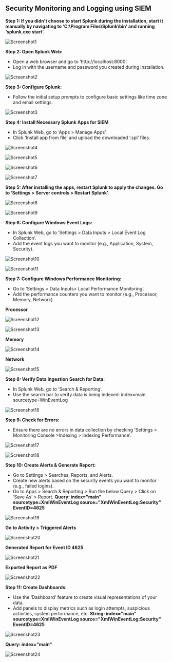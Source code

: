 ## Security Monitoring and Logging using SIEM
  
**Step 1: If you didn't choose to start Splunk during the installation, start it manually by navigating to ‘C:\Program Files\Splunk\bin’ and running ‘splunk.exe start’.**
 
![Screenshot1](/images/S1.JPG)

**Step 2: Open Splunk Web:**
- Open a web browser and go to ‘http://localhost:8000’.
- Log in with the username and password you created during installation.
 
![Screenshot2](/images/S2.JPG)

**Step 3: Configure Splunk:**
- Follow the initial setup prompts to configure basic settings like time zone and email settings.

![Screenshot3](/images/S3.JPG)

**Step 4:	Install Necessary Splunk Apps for SIEM**
- In Splunk Web, go to ‘Apps > Manage Apps’.
- Click ‘Install app from file’ and upload the downloaded ‘.spl’ files.
 
![Screenshot4](/images/S4.JPG)

![Screenshot5](/images/S5.JPG)

![Screenshot6](/images/S6.JPG)

![Screenshot7](/images/S7.JPG)

**Step 5:	After installing the apps, restart Splunk to apply the changes. Go to ‘Settings > Server controls > Restart Splunk’.**
 
 ![Screenshot8](/images/S8.JPG)

 ![Screenshot9](/images/S9.JPG)

**Step 6:	Configure Windows Event Logs:**
- In Splunk Web, go to ‘Settings > Data Inputs > Local Event Log Collection’.
- Add the event logs you want to monitor (e.g., Application, System, Security).
 
 ![Screenshot10](/images/S10.JPG)

 ![Screenshot11](/images/S11.JPG)

**Step 7:	Configure Windows Performance Monitoring:**
- Go to ‘Settings > Data Inputs> Local Performance Monitoring’.
- Add the performance counters you want to monitor (e.g., Processor, Memory, Network).

**Processor**

![Screenshot12](/images/S12.JPG)

![Screenshot13](/images/S13.JPG)

**Memory**

![Screenshot14](/images/S14.JPG)

**Network**

![Screenshot15](/images/S15.JPG)

**Step 8:	Verify Data Ingestion**
**Search for Data:**
- In Splunk Web, go to ‘Search & Reporting’.
- Use the search bar to verify data is being indexed: index=main sourcetype=WinEventLog

![Screenshot16](/images/S16.JPG)

**Step 9:	Check for Errors:**
- Ensure there are no errors in data collection by checking ‘Settings > Monitoring Console >Indexing > Indexing Performance’.

![Screenshot17](/images/S17.JPG)

![Screenshot18](/images/S18.JPG)
 
**Step 10:	Create Alerts & Generate Report:**
- Go to Settings > Searches, Reports, and Alerts.
- Create new alerts based on the security events you want to monitor (e.g., failed logins).
- Go to Apps > Search & Reporting > Run the below Query > Click on ‘Save As’ > Report.
**Query: index="main" sourcetype=XmlWinEventLog source="XmlWinEventLog:Security" EventID=4625**

![Screenshot19](/images/S19.JPG)
 
**Go to Activity > Triggered Alerts**

![Screenshot20](/images/S20.JPG)
 
**Generated Report for Event ID 4625**

![Screenshot21](/images/S21.JPG)
 
**Exported Report as PDF**

![Screenshot22](/images/S22.JPG)

**Step 11:	Create Dashboards:**
- Use the ‘Dashboard’ feature to create visual representations of your data.
- Add panels to display metrics such as login attempts, suspicious activities, system performance, etc.
**String: index="main" sourcetype=XmlWinEventLog source="XmlWinEventLog:Security" EventID=4625**

![Screenshot23](/images/S23.JPG)

**Query: index="main"**
 
![Screenshot24](/images/S24.JPG)

